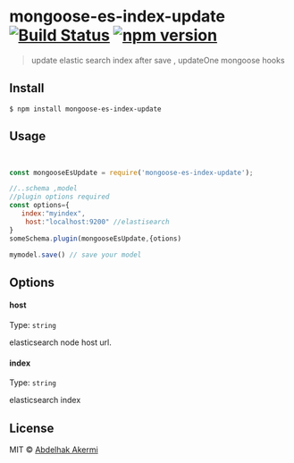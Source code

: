 # mongoose-es-index-update [![Build Status](https://travis-ci.com/abakermi/mongoose-es-index-update.svg?branch=master)](https://travis-ci.com/abakermi/mongoose-es-index-update) [![npm version](https://badge.fury.io/js/mongoose-es-index-update.svg)](https://badge.fury.io/js/mongoose-es-index-update)

> update elastic search index after save , updateOne mongoose hooks


## Install

```
$ npm install mongoose-es-index-update
```


## Usage

```js


const mongooseEsUpdate = require('mongoose-es-index-update');

//..schema ,model
//plugin options required
const options={
   index:"myindex",
    host:"localhost:9200" //elastisearch 
}
someSchema.plugin(mongooseEsUpdate,{otions)

mymodel.save() // save your model


```


## Options


#### host

Type: `string`

elasticsearch node host url.

#### index

Type: `string`

elasticsearch index


## License

MIT © [Abdelhak Akermi](https://github.com/abakermi)